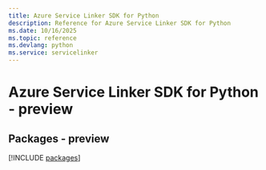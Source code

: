 ```yaml
---
title: Azure Service Linker SDK for Python
description: Reference for Azure Service Linker SDK for Python
ms.date: 10/16/2025
ms.topic: reference
ms.devlang: python
ms.service: servicelinker
---
```

# Azure Service Linker SDK for Python - preview
## Packages - preview
[!INCLUDE [packages](service-linker-index.md)]